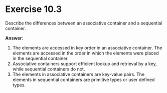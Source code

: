 # Exercise 10.3

Describe the differences between an associative container and a sequential container.

**Answer**:

1. The elements are accessed in key order in an associative container. The elements are accessed in the order in which the elements were placed in the sequential container.
2. Associative containers support efficient lookup and retrieval by a key, while sequential containers do not.
3. The elements in associative containers are key-value pairs. The elements in sequential containers are primitive types or user defined types.